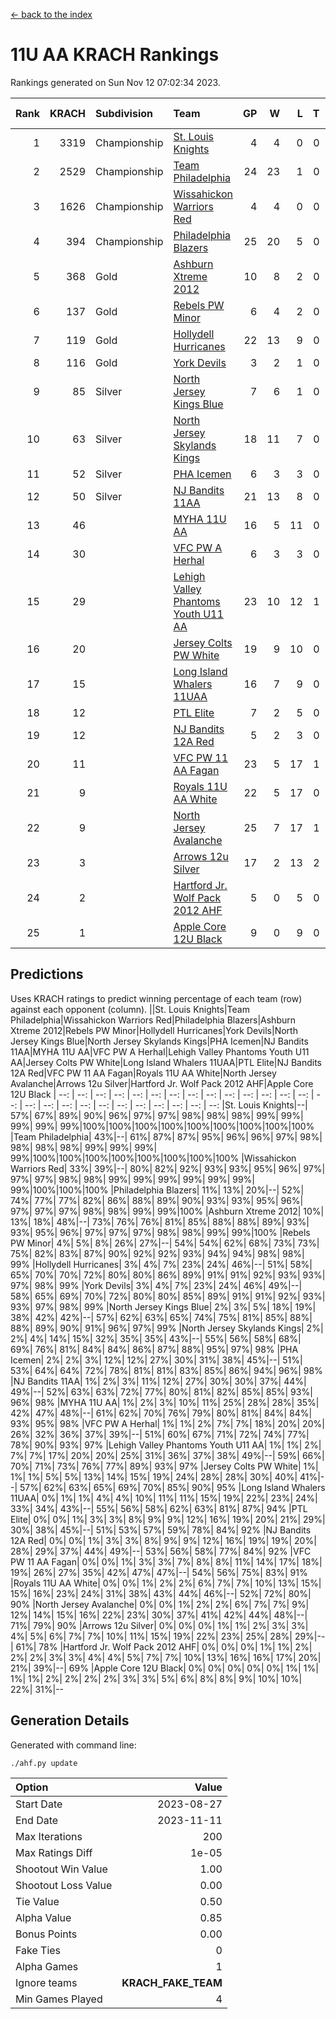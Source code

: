 [<- back to the index](readme.md)
# 11U AA KRACH Rankings
Rankings generated on Sun Nov 12 07:02:34 2023.

Rank|KRACH|Subdivision|Team|GP|W|L|T|OTW|OTL|SoS|Exp Wins|Win Diff
---:|---:|:---|:---|---:|---:|---:|---:|---:|---:|---:|---:|---:
1|3319|Championship|[St. Louis Knights](https://gamesheetstats.com/seasons/3659/teams/143319/schedule)|4|4|0|0|0|0|109|4.8|-0.0
2|2529|Championship|[Team Philadelphia](https://gamesheetstats.com/seasons/3659/teams/140788/schedule)|24|23|1|0|0|0|129|23.8|-0.0
3|1626|Championship|[Wissahickon Warriors Red](https://gamesheetstats.com/seasons/3659/teams/140468/schedule)|4|4|0|0|1|0|52|4.8|-0.0
4|394|Championship|[Philadelphia Blazers](https://gamesheetstats.com/seasons/3659/teams/140461/schedule)|25|20|5|0|0|1|449|20.8|-0.0
5|368|Gold|[Ashburn Xtreme 2012](https://gamesheetstats.com/seasons/3659/teams/140775/schedule)|10|8|2|0|1|0|475|8.8|-0.0
6|137|Gold|[Rebels PW Minor](https://gamesheetstats.com/seasons/3659/teams/140786/schedule)|6|4|2|0|0|0|429|4.9|0.0
7|119|Gold|[Hollydell Hurricanes](https://gamesheetstats.com/seasons/3659/teams/140777/schedule)|22|13|9|0|1|1|569|13.9|0.0
8|116|Gold|[York Devils](https://gamesheetstats.com/seasons/3659/teams/140469/schedule)|3|2|1|0|1|0|638|2.9|0.0
9|85|Silver|[North Jersey Kings Blue](https://gamesheetstats.com/seasons/3659/teams/140459/schedule)|7|6|1|0|0|0|16|6.9|0.0
10|63|Silver|[North Jersey Skylands Kings](https://gamesheetstats.com/seasons/3659/teams/140784/schedule)|18|11|7|0|1|1|327|11.9|0.0
11|52|Silver|[PHA Icemen](https://gamesheetstats.com/seasons/3659/teams/143313/schedule)|6|3|3|0|0|0|392|3.9|0.0
12|50|Silver|[NJ Bandits 11AA](https://gamesheetstats.com/seasons/3659/teams/140782/schedule)|21|13|8|0|0|1|173|13.9|0.0
13|46||[MYHA 11U AA](https://gamesheetstats.com/seasons/3659/teams/140781/schedule)|16|5|11|0|0|0|592|5.9|0.0
14|30||[VFC PW A Herhal](https://gamesheetstats.com/seasons/3659/teams/140467/schedule)|6|3|3|0|1|1|45|3.9|0.0
15|29||[Lehigh Valley Phantoms Youth U11 AA](https://gamesheetstats.com/seasons/3659/teams/140779/schedule)|23|10|12|1|1|1|421|11.4|0.0
16|20||[Jersey Colts PW White](https://gamesheetstats.com/seasons/3659/teams/140778/schedule)|19|9|10|0|1|0|176|9.9|0.0
17|15||[Long Island Whalers 11UAA](https://gamesheetstats.com/seasons/3659/teams/140780/schedule)|16|7|9|0|0|1|55|7.9|0.0
18|12||[PTL Elite](https://gamesheetstats.com/seasons/3659/teams/140462/schedule)|7|2|5|0|0|0|35|2.9|0.0
19|12||[NJ Bandits 12A Red](https://gamesheetstats.com/seasons/3659/teams/140458/schedule)|5|2|3|0|0|0|21|2.9|0.0
20|11||[VFC PW 11 AA Fagan](https://gamesheetstats.com/seasons/3659/teams/140789/schedule)|23|5|17|1|1|1|299|6.4|0.0
21|9||[Royals 11U AA White](https://gamesheetstats.com/seasons/3659/teams/140787/schedule)|22|5|17|0|1|0|394|5.9|0.0
22|9||[North Jersey Avalanche](https://gamesheetstats.com/seasons/3659/teams/140783/schedule)|25|7|17|1|1|3|145|8.4|0.0
23|3||[Arrows 12u Silver](https://gamesheetstats.com/seasons/3659/teams/140774/schedule)|17|2|13|2|0|0|54|3.9|0.0
24|2||[Hartford Jr. Wolf Pack 2012 AHF](https://gamesheetstats.com/seasons/3659/teams/140776/schedule)|5|0|5|0|0|0|40|0.9|0.0
25|1||[Apple Core 12U Black](https://gamesheetstats.com/seasons/3659/teams/140773/schedule)|9|0|9|0|0|0|416|0.9|0.0

## Predictions
Uses KRACH ratings to predict winning percentage of each team (row) against each opponent (column).
||St. Louis Knights|Team Philadelphia|Wissahickon Warriors Red|Philadelphia Blazers|Ashburn Xtreme 2012|Rebels PW Minor|Hollydell Hurricanes|York Devils|North Jersey Kings Blue|North Jersey Skylands Kings|PHA Icemen|NJ Bandits 11AA|MYHA 11U AA|VFC PW A Herhal|Lehigh Valley Phantoms Youth U11 AA|Jersey Colts PW White|Long Island Whalers 11UAA|PTL Elite|NJ Bandits 12A Red|VFC PW 11 AA Fagan|Royals 11U AA White|North Jersey Avalanche|Arrows 12u Silver|Hartford Jr. Wolf Pack 2012 AHF|Apple Core 12U Black
| --: | --: | --: | --: | --: | --: | --: | --: | --: | --: | --: | --: | --: | --: | --: | --: | --: | --: | --: | --: | --: | --: | --: | --: | --: | --: 
|St. Louis Knights|--| 57%| 67%| 89%| 90%| 96%| 97%| 97%| 98%| 98%| 98%| 99%| 99%| 99%| 99%| 99%|100%|100%|100%|100%|100%|100%|100%|100%|100%
|Team Philadelphia| 43%|--| 61%| 87%| 87%| 95%| 96%| 96%| 97%| 98%| 98%| 98%| 98%| 99%| 99%| 99%| 99%|100%|100%|100%|100%|100%|100%|100%|100%
|Wissahickon Warriors Red| 33%| 39%|--| 80%| 82%| 92%| 93%| 93%| 95%| 96%| 97%| 97%| 97%| 98%| 98%| 99%| 99%| 99%| 99%| 99%| 99%| 99%|100%|100%|100%
|Philadelphia Blazers| 11%| 13%| 20%|--| 52%| 74%| 77%| 77%| 82%| 86%| 88%| 89%| 90%| 93%| 93%| 95%| 96%| 97%| 97%| 97%| 98%| 98%| 99%| 99%|100%
|Ashburn Xtreme 2012| 10%| 13%| 18%| 48%|--| 73%| 76%| 76%| 81%| 85%| 88%| 88%| 89%| 93%| 93%| 95%| 96%| 97%| 97%| 97%| 98%| 98%| 99%| 99%|100%
|Rebels PW Minor|  4%|  5%|  8%| 26%| 27%|--| 54%| 54%| 62%| 68%| 73%| 73%| 75%| 82%| 83%| 87%| 90%| 92%| 92%| 93%| 94%| 94%| 98%| 98%| 99%
|Hollydell Hurricanes|  3%|  4%|  7%| 23%| 24%| 46%|--| 51%| 58%| 65%| 70%| 70%| 72%| 80%| 80%| 86%| 89%| 91%| 91%| 92%| 93%| 93%| 97%| 98%| 99%
|York Devils|  3%|  4%|  7%| 23%| 24%| 46%| 49%|--| 58%| 65%| 69%| 70%| 72%| 80%| 80%| 85%| 89%| 91%| 91%| 92%| 93%| 93%| 97%| 98%| 99%
|North Jersey Kings Blue|  2%|  3%|  5%| 18%| 19%| 38%| 42%| 42%|--| 57%| 62%| 63%| 65%| 74%| 75%| 81%| 85%| 88%| 88%| 89%| 90%| 91%| 96%| 97%| 99%
|North Jersey Skylands Kings|  2%|  2%|  4%| 14%| 15%| 32%| 35%| 35%| 43%|--| 55%| 56%| 58%| 68%| 69%| 76%| 81%| 84%| 84%| 86%| 87%| 88%| 95%| 97%| 98%
|PHA Icemen|  2%|  2%|  3%| 12%| 12%| 27%| 30%| 31%| 38%| 45%|--| 51%| 53%| 64%| 64%| 72%| 78%| 81%| 81%| 83%| 85%| 86%| 94%| 96%| 98%
|NJ Bandits 11AA|  1%|  2%|  3%| 11%| 12%| 27%| 30%| 30%| 37%| 44%| 49%|--| 52%| 63%| 63%| 72%| 77%| 80%| 81%| 82%| 85%| 85%| 93%| 96%| 98%
|MYHA 11U AA|  1%|  2%|  3%| 10%| 11%| 25%| 28%| 28%| 35%| 42%| 47%| 48%|--| 61%| 62%| 70%| 76%| 79%| 80%| 81%| 84%| 84%| 93%| 95%| 98%
|VFC PW A Herhal|  1%|  1%|  2%|  7%|  7%| 18%| 20%| 20%| 26%| 32%| 36%| 37%| 39%|--| 51%| 60%| 67%| 71%| 72%| 74%| 77%| 78%| 90%| 93%| 97%
|Lehigh Valley Phantoms Youth U11 AA|  1%|  1%|  2%|  7%|  7%| 17%| 20%| 20%| 25%| 31%| 36%| 37%| 38%| 49%|--| 59%| 66%| 70%| 71%| 73%| 76%| 77%| 89%| 93%| 97%
|Jersey Colts PW White|  1%|  1%|  1%|  5%|  5%| 13%| 14%| 15%| 19%| 24%| 28%| 28%| 30%| 40%| 41%|--| 57%| 62%| 63%| 65%| 69%| 70%| 85%| 90%| 95%
|Long Island Whalers 11UAA|  0%|  1%|  1%|  4%|  4%| 10%| 11%| 11%| 15%| 19%| 22%| 23%| 24%| 33%| 34%| 43%|--| 55%| 56%| 58%| 62%| 63%| 81%| 87%| 94%
|PTL Elite|  0%|  0%|  1%|  3%|  3%|  8%|  9%|  9%| 12%| 16%| 19%| 20%| 21%| 29%| 30%| 38%| 45%|--| 51%| 53%| 57%| 59%| 78%| 84%| 92%
|NJ Bandits 12A Red|  0%|  0%|  1%|  3%|  3%|  8%|  9%|  9%| 12%| 16%| 19%| 19%| 20%| 28%| 29%| 37%| 44%| 49%|--| 53%| 56%| 58%| 77%| 84%| 92%
|VFC PW 11 AA Fagan|  0%|  0%|  1%|  3%|  3%|  7%|  8%|  8%| 11%| 14%| 17%| 18%| 19%| 26%| 27%| 35%| 42%| 47%| 47%|--| 54%| 56%| 75%| 83%| 91%
|Royals 11U AA White|  0%|  0%|  1%|  2%|  2%|  6%|  7%|  7%| 10%| 13%| 15%| 15%| 16%| 23%| 24%| 31%| 38%| 43%| 44%| 46%|--| 52%| 72%| 80%| 90%
|North Jersey Avalanche|  0%|  0%|  1%|  2%|  2%|  6%|  7%|  7%|  9%| 12%| 14%| 15%| 16%| 22%| 23%| 30%| 37%| 41%| 42%| 44%| 48%|--| 71%| 79%| 90%
|Arrows 12u Silver|  0%|  0%|  0%|  1%|  1%|  2%|  3%|  3%|  4%|  5%|  6%|  7%|  7%| 10%| 11%| 15%| 19%| 22%| 23%| 25%| 28%| 29%|--| 61%| 78%
|Hartford Jr. Wolf Pack 2012 AHF|  0%|  0%|  0%|  1%|  1%|  2%|  2%|  2%|  3%|  3%|  4%|  4%|  5%|  7%|  7%| 10%| 13%| 16%| 16%| 17%| 20%| 21%| 39%|--| 69%
|Apple Core 12U Black|  0%|  0%|  0%|  0%|  0%|  1%|  1%|  1%|  1%|  2%|  2%|  2%|  2%|  3%|  3%|  5%|  6%|  8%|  8%|  9%| 10%| 10%| 22%| 31%|--

## Generation Details

Generated with command line:
```
./ahf.py update
```

| Option | Value |
| :----- | ----: |
| Start Date | 2023-08-27 |
| End Date | 2023-11-11 |
| Max Iterations | 200 |
| Max Ratings Diff | 1e-05 |
| Shootout Win Value | 1.00 |
| Shootout Loss Value | 0.00 |
| Tie Value | 0.50 |
| Alpha Value | 0.85 |
| Bonus Points | 0.00 |
| Fake Ties | 0 |
| Alpha Games | 1 |
| Ignore teams | __KRACH_FAKE_TEAM__ |
| Min Games Played | 4 |

